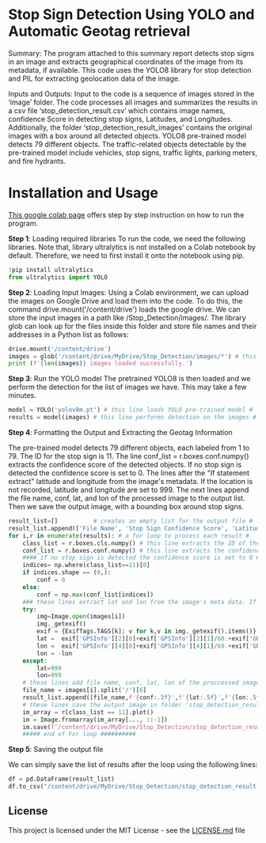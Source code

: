 # Stop Sign Detection Using YOLO and Automatic Geotag retrieval

Summary: The program attached to this summary report detects stop signs in an image and extracts geographical coordinates of the image from its metadata, if available. This code uses the YOLO8 library for stop detection and PIL for extracting geolocation data of the image.

Inputs and Outputs: Input to the code is a sequence of images stored in the ‘image’ folder. The code processes all images and summarizes the results in a csv file ‘stop_detection_result.csv’ which contains image names, confidence Score in detecting stop signs, Latitudes, and Longitudes. Additionally, the folder ‘stop_detection_result_images’ contains the original images with a box around all detected objects. YOLO8 pre-trained model detects 79 different objects. The traffic-related objects detectable by the pre-trained model include vehicles, stop signs, traffic lights, parking meters, and fire hydrants.

# Installation and Usage

[This google colab page](link-colab) offers step by step instruction on how to run the program.

**Step 1**: Loading required libraries
To run the code, we need the following libraries. Note that, library ultralytics is not installed on a Colab notebook by default. Therefore, we need to first install it onto the notebook using pip.

```python
!pip install ultralytics
from ultralytics import YOLO
```

**Step 2**: Loading Input Images:
Using a Colab environment, we can upload the images on Google Drive and load them into the code. To do this, the command drive.mount('/content/drive') loads the google drive. We can store the input images in a path like /Stop_Detection/images/. The library glob can look up for the files inside this folder and store file names and their addresses in a Python list as follows:

```python
drive.mount('/content/drive')
images = glob('/content/drive/MyDrive/Stop_Detection/images/*') # this line creates a list of file names in the folder 'images' #
print (f'{len(images)} images loaded successfully.')
```

**Step 3**: Run the YOLO model 
The pretrained YOLO8 is then loaded and we perform the detection for the list of images we have. This may take a few minutes.

```python
model = YOLO('yolov8m.pt') # this line loads YOLO pre-trained model #
results = model(images) # this line performs detection on the images #
```

**Step 4**: Formatting the Output and Extracting the Geotag Information

The pre-trained model detects 79 different objects, each labeled from 1 to 79. The ID for the stop sign is 11. The line conf_list = r.boxes.conf.numpy() extracts the confidence score of the detected objects. If no stop sign is detected the confidence score is set to 0. The lines after the "If statement extract" latitude and longitude from the image's metadata. If the location is not recorded, latitude and longitude are set to 999. The next lines append the file name, conf, lat, and lon of the processed image to the output list. Then we save the output image, with a bounding box around stop signs.

```python
result_list=[]          # creates an empty list for the output file #
result_list.append(['File Name', 'Stop Sign Confidence Score', 'Latitude', 'Longitude'])  # this line creates header line for the output file #
for i,r in enumerate(results): # a for loop to process each result #
    class_list = r.boxes.cls.numpy() # this line extracts the ID of the detected objects. The pretrained model detects 90 different objects each labled from 1 to 90. The ID for stop sign object is 11.#
    conf_list = r.boxes.conf.numpy() # this line extracts the confidence score of the detected objects #
    #### if no stop sign is detected the confidence score is set to 0 ####
    indices= np.where(class_list==11)[0]
    if indices.shape == (0,):
        conf = 0
    else:
        conf = np.max(conf_list[indices])
    ### these lines extract lat and lon from the image's meta data. If the location is not recorded, lat and lon are set to 999 ###
    try:
        img=Image.open(images[i])
        img._getexif()
        exif = {ExifTags.TAGS[k]: v for k,v in img._getexif().items()}
        lat =  exif['GPSInfo'][2][0]+exif['GPSInfo'][2][1]/60.+exif['GPSInfo'][2][2]/3600.
        lon =  exif['GPSInfo'][4][0]+exif['GPSInfo'][4][1]/60.+exif['GPSInfo'][4][2]/3600.
        lon = -lon
    except:
        lat=999
        lon=999
    # these lines add file name, conf, lat, lon of the proccessed image to the output list
    file_name = images[i].split('/')[6]
    result_list.append([file_name,f'{conf:.3f}',f'{lat:.5f}',f'{lon:.5f}'])
    # these lines save the output image in folder 'stop_detection_result_images'
    im_array = r[class_list == 11].plot()
    im = Image.fromarray(im_array[..., ::-1])
    im.save(f'/content/drive/MyDrive/Stop_Detection/stop_detection_result_images/result_{file_name}')
    ##### end of For loop ##########
```

**Step 5**: Saving the output file

We can simply save the list of results after the loop using the following lines:

```python
df = pd.DataFrame(result_list)
df.to_csv("/content/drive/MyDrive/Stop_Detection/stop_detection_result.csv", mode='w', index=False)
```

## License
This project is licensed under the MIT License - see the [LICENSE.md](LICENSE.md) file



